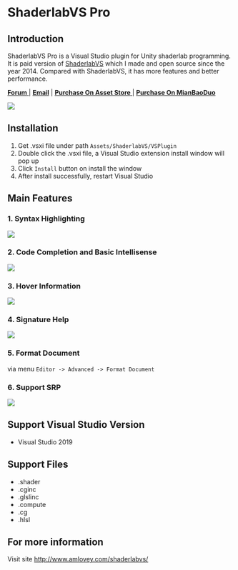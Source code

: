 ShaderlabVS Pro
====

##  Introduction

ShaderlabVS Pro is a Visual Studio plugin for Unity shaderlab programming. It is paid version of [ShaderlabVS](https://github.com/wudixiaop/ShaderlabVS) which I made and open source since the year 2014. Compared with ShaderlabVS, it has more features and better performance.

<p>
<a href='http://forum.unity3d.com/threads/1032139/'><strong>Forum</strong> </a> | 
<a href='mailto:amlovey@qq.com'><strong>Email</strong></a> |
<a href='https://assetstore.unity.com/packages/slug/186176?aid=1011lGoJ'><strong>Purchase On Asset Store</strong> </a>  |
<a href='https://mianbaoduo.com/o/bread/Zpubmpg='><strong>Purchase On MianBaoDuo</strong></a>
</p>

![](http://www.amlovey.com/shaderlabvs/assets/Overview.png)

## Installation

1. Get .vsxi file under path `Assets/ShaderlabVS/VSPlugin`
2. Double click the .vsxi file, a Visual Studio extension install window will pop up
3. Click `Install` button on install the window 
4. After install successfully, restart Visual Studio

## Main Features

### 1. Syntax Highlighting

![](http://www.amlovey.com/shaderlabvs/assets/DarkTheme.png)

### 2. Code Completion and Basic Intellisense

![](http://www.amlovey.com/shaderlabvs/assets/MemeberIntelisense.png)

### 3. Hover Information

![](http://www.amlovey.com/shaderlabvs/assets/HoverInformation.png)

### 4. Signature Help

![](http://www.amlovey.com/shaderlabvs/assets/SignatureHelp.png)

### 5. Format Document

via menu `Editor -> Advanced -> Format Document` 

### 6. Support SRP

![](http://www.amlovey.com/shaderlabvs/assets/SRP.png)

## Support Visual Studio Version

- Visual Studio 2019

## Support Files

* .shader
* .cginc
* .glslinc
* .compute
* .cg
* .hlsl

## For more information

Visit site <http://www.amlovey.com/shaderlabvs/>
